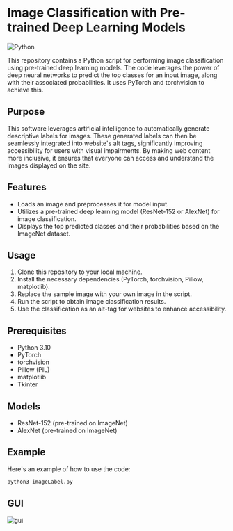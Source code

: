 # Image Classification with Pre-trained Deep Learning Models

![Python](https://img.shields.io/badge/Python-3.10-blue.svg)

This repository contains a Python script for performing image classification using pre-trained deep learning models. The code leverages the power of deep neural networks to predict the top classes for an input image, along with their associated probabilities. It uses PyTorch and torchvision to achieve this.

## Purpose 
This software leverages artificial intelligence to automatically generate descriptive labels for images. These generated labels can then be seamlessly integrated into website's alt tags, significantly improving accessibility for users with visual impairments. By making web content more inclusive, it ensures that everyone can access and understand the images displayed on the site.

## Features

- Loads an image and preprocesses it for model input.
- Utilizes a pre-trained deep learning model (ResNet-152 or AlexNet) for image classification.
- Displays the top predicted classes and their probabilities based on the ImageNet dataset.

## Usage

1. Clone this repository to your local machine.
2. Install the necessary dependencies (PyTorch, torchvision, Pillow, matplotlib).
3. Replace the sample image with your own image in the script.
4. Run the script to obtain image classification results.
5. Use the classification as an alt-tag for websites to enhance accessibility.

## Prerequisites

- Python 3.10
- PyTorch
- torchvision
- Pillow (PIL)
- matplotlib
- Tkinter

## Models

- ResNet-152 (pre-trained on ImageNet)
- AlexNet (pre-trained on ImageNet)

## Example

Here's an example of how to use the code:

```bash
python3 imageLabel.py
```

## GUI
![gui](https://github.com/mr-fool/ImageIdentifier/assets/6241984/0f78da84-858e-4643-b310-15eaad9175a7)



